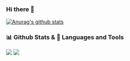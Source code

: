 ### Hi there 👋


[![Anurag's github stats](https://github-readme-stats.vercel.app/api?username=CodePanda1)](https://github.com/anuraghazra/github-readme-stats)

### 📊 Github Stats & 🔨 Languages and Tools
 <div>
<img src="https://github-readme-stats.vercel.app/api?username=CodePanda1&show_icons=true&icon_color=CE1D2D&text_color=718096&bg_color=ffffff&hide_title=true" />
<img src="https://github-readme-stats.vercel.app/api/top-langs/?username=CodePanda1&layout=compact" />
</div>

<!--
**CodePanda1/CodePanda1** is a ✨ _special_ ✨ repository because its `README.md` (this file) appears on your GitHub profile.

Here are some ideas to get you started:

- 🔭 I’m currently working on ...
- 🌱 I’m currently learning ...
- 👯 I’m looking to collaborate on ...
- 🤔 I’m looking for help with ...
- 💬 Ask me about ...
- 📫 How to reach me: ...
- 😄 Pronouns: ...
- ⚡ Fun fact: ...
-->
